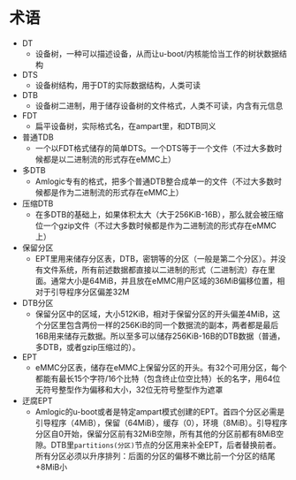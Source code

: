 # 术语
 - DT
   - 设备树，一种可以描述设备，从而让u-boot/内核能恰当工作的树状数据结构
 - DTS
   - 设备树结构，用于DT的实际数据结构，人类可读
 - DTB
   - 设备树二进制，用于储存设备树的文件格式，人类不可读，内含有元信息
 - FDT
   - 扁平设备树，实际格式名，在ampart里，和DTB同义
 - 普通TDB
   - 一个以FDT格式储存的简单DTS。一个DTS等于一个文件（不过大多数时候都是以二进制流的形式存在eMMC上）
 - 多DTB
   - Amlogic专有的格式，把多个普通DTB整合成单一的文件（不过大多数时候都是作为二进制流的形式存在eMMC上）
 - 压缩DTB
   - 在多DTB的基础上，如果体积太大（大于256KiB-16B），那么就会被压缩位一个gzip文件（不过大多数时候都是作为二进制流的形式存在eMMC上）
 - 保留分区
   - EPT里用来储存分区表，DTB，密钥等的分区（一般是第二个分区）。并没有文件系统，所有前述数据都直接以二进制的形式（二进制流）存在里面。通常大小是64MiB，并且放在eMMC用户区域的36MiB偏移位置，相对于引导程序分区偏差32M
 - DTB分区
   - 保留分区中的区域，大小512KiB，相对于保留分区的开头偏差4MiB，这个分区里包含两份一样的256KiB的同一个数据流的副本，两者都是最后16B用来储存元数据。所以至多可以储存256KiB-16B的DTB数据（普通，多DTB，或者gzip压缩过的）。
 - EPT
   - eMMC分区表，储存在eMMC上保留分区的开头。有32个可用分区，每个都能有最长15个字符/16个比特（包含终止位空比特）长的名字，用64位无符号整型作为偏移和大小，32位无符号整型作为遮罩
 - 迂腐EPT
   - Amlogic的u-boot或者是特定ampart模式创建的EPT。首四个分区必需是引导程序（4MiB），保留（64MiB），缓存（0），环境（8MiB）。引导程序分区自0开始，保留分区前有32MiB空隙，所有其他的分区前都有8MiB空隙。DTB里`partitions(分区)`节点的分区用来补全EPT，后者替换前者。所有分区必须以升序排列：后面的分区的偏移不嫩比前一个分区的结尾+8MiB小